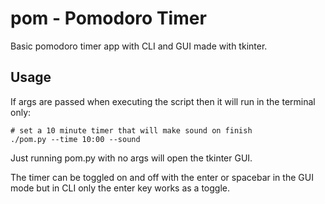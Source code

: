 # pom - Pomodoro Timer

Basic pomodoro timer app with CLI and GUI made with tkinter.

## Usage

If args are passed when executing the script then it will run in the terminal only:

```
# set a 10 minute timer that will make sound on finish
./pom.py --time 10:00 --sound
```

Just running pom.py with no args will open the tkinter GUI.

The timer can be toggled on and off with the enter or spacebar in the GUI mode but in CLI only the enter key works as a toggle.
